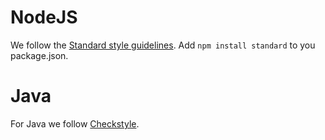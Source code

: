 # NodeJS
We follow the [Standard style guidelines](https://github.com/feross/standard). Add `npm install standard` to you package.json.

# Java
For Java we follow [Checkstyle](http://checkstyle.sourceforge.net/). 